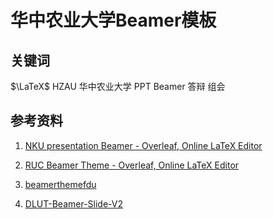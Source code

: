 # 华中农业大学Beamer模板

## 关键词

$\LaTeX$ HZAU 华中农业大学 PPT Beamer 答辩 组会

## 参考资料

1. [NKU presentation Beamer - Overleaf, Online LaTeX Editor](https://www.overleaf.com/latex/templates/nku-presentation-beamer/gctydndnvstd)

2. [RUC Beamer Theme - Overleaf, Online LaTeX Editor](https://www.overleaf.com/latex/templates/ruc-beamer-theme/ssryphkjpyjt)

3. [beamerthemefdu](https://github.com/sonnyhcl/beamerthemefdu)

4. [DLUT-Beamer-Slide-V2](https://github.com/fuujiro/DLUT-Beamer-Slide-V2)